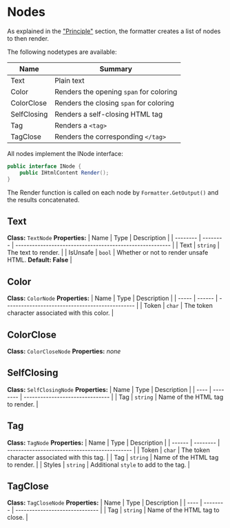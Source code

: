 # Nodes

As explained in the ["Principle"](./README.md#principle) section, the formatter creates a list of nodes to then render.

The following nodetypes are available:

| Name        | Summary                                 |
| ----------- | --------------------------------------- |
| Text        | Plain text                              |
| Color       | Renders the opening `span` for coloring |
| ColorClose  | Renders the closing `span` for coloring |
| SelfClosing | Renders a self-closing HTML tag         |
| Tag         | Renders a `<tag>`                       |
| TagClose    | Renders the corresponding `</tag>`      |

All nodes implement the INode interface:

```c#
public interface INode {
	public IHtmlContent Render();
}
```

The Render function is called on each node by `Formatter.GetOutput()` and the results concatenated.

## Text

**Class:** `TextNode`
**Properties:**
| Name     | Type     | Description                                              |
| -------- | -------- | -------------------------------------------------------- |
| Text     | `string` | The text to render.                                      |
| IsUnsafe | `bool`   | Whether or not to render unsafe HTML. **Default: False** |

## Color

**Class:** `ColorNode`
**Properties:**
| Name  | Type   | Description                                     |
| ----- | ------ | ----------------------------------------------- |
| Token | `char` | The token character associated with this color. |

## ColorClose

**Class:** `ColorCloseNode`
**Properties:**
*none*

## SelfClosing

**Class:** `SelfClosingNode`
**Properties:**
| Name | Type     | Description                     |
| ---- | -------- | ------------------------------- |
| Tag  | `string` | Name of the HTML tag to render. |

## Tag

**Class:** `TagNode`
**Properties:**
| Name   | Type     | Description                                   |
| ------ | -------- | --------------------------------------------- |
| Token  | `char`   | The token character associated with this tag. |
| Tag    | `string` | Name of the HTML tag to render.               |
| Styles | `string` | Additional `style` to add to the tag.         |

## TagClose

**Class:** `TagCloseNode`
**Properties:**
| Name | Type     | Description                    |
| ---- | -------- | ------------------------------ |
| Tag  | `string` | Name of the HTML tag to close. |

